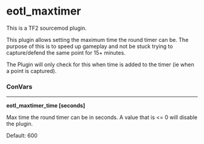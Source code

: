 # eotl_maxtimer

This is a TF2 sourcemod plugin.

This plugin allows setting the maximum time the round timer can be.  The purpose of this is to speed up gameplay and not be stuck trying to capture/defend the same point for 15+ minutes.

The Plugin will only check for this when time is added to the timer (ie when a point is captured).

### ConVars
<hr>

**eotl_maxtimer_time [seconds]**

Max time the round timer can be in seconds.  A value that is <= 0 will disable the plugin.

Default: 600